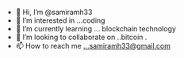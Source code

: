 - 👋 Hi, I’m @samiramh33
- 👀 I’m interested in ...coding 
- 🌱 I’m currently learning ... blockchain technology 
- 💞️ I’m looking to collaborate on ..bitcoin .
- 📫 How to reach me ...samiramh33@gmail.com

<!---
samiramh33/samiramh33 is a ✨ special ✨ repository because its `README.md` (this file) appears on your GitHub profile.
You can click the Preview link to take a look at your changes.
--->
